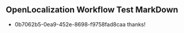 ## OpenLocalization Workflow Test MarkDown
* 0b7062b5-0ea9-452e-8698-f9758fad8caa thanks!

<!--HONumber=Jul16_HO5-->


